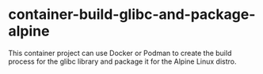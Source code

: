 # container-build-glibc-and-package-alpine
This container project can use Docker or Podman to create the build process for the glibc library and package it for the Alpine Linux distro.
